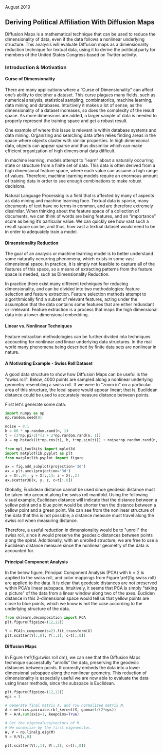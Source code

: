 August 2019

## Deriving Political Affiliation With Diffusion Maps

Diffusion Maps is a mathematical technique that can be used to reduce the dimensionality of data, even if the data follows a nonlinear underlying structure. This analysis will evaluate Diffusion maps as a dimensionality reduction technique for textual data, using it to derive the political party for members of the United States Congress based on Twitter activity.

### Introduction & Motivation

#### Curse of Dimensionality

There are many applications where a ”Curse of Dimensionality” can affect one’s ability to decipher a dataset. This curse plagues many fields, such as numerical analysis, statistical sampling, combinatorics, machine learning, data mining and databases. Intuitively it makes a lot of sense; as the dimensionality of a dataset increases, so does the complexity of the result space. As more dimensions are added, a larger sample of data is needed to properly represent the training space and get a robust result.

One example of where this issue is relevant is within database systems and data mining. Organizing and searching data often relies finding areas in the space where objects cluster with similar properties. In high dimensional data, objects can appear sparse and thus dissimilar which can make efficient organization of high dimensional data difficult.

In machine learning, models attempt to ”learn” about a naturally occurring state or structure from a finite set of data. This data is often derived from a high dimensional feature space, where each value can assume a high range of values. Therefore, machine learning models require an enormous amount of training data in order to see enough combinations to make robust decisions.

Natural Language Processing is a field that is affected by many of aspects as data mining and machine learning face. Textual data is sparse, many documents of text have no terms in common, and are therefore extremely dissimilar. When thinking about the feature space of a collection of documents, we can think of words are being features, and an ”importance” score as being it’s particular value. We can quickly see how vast such a result space can be, and thus, how vast a textual dataset would need to be in order to adequately train a model.

#### Dimensionality Reduction

The goal of an analysis or machine learning model is to better understand some naturally occurring phenomena, which exists in some vast dimensional space. In practice, it is simply not feasible to capture all of the features of this space, so a means of extracting patterns from the feature space is needed, such as Dimensionality Reduction.

In practice there exist many different techniques for reducing dimensionality, and can be divided into two methodologies: feature selection and feature extraction. Feature selection methods attempt to algorithmically find a subset of relevant features, acting under the assumption that the data contains some features that are either redundant or irrelevant. Feature extraction is a process that maps the high dimensional data into a lower dimensional embedding.

#### Linear vs. Nonlinear Techniques

Feature extraction methodologies can be further divided into techniques accounting for nonlinear and linear underlying data structures. In the real world many phenomena being described by finite data sets are nonlinear in nature.

#### A Motivating Example - Swiss Roll Dataset

A good data structure to show how Diffusion Maps can be useful is the "swiss roll". Below, 4000 points are sampled along a nonlinear underlying geometry resembling a swiss roll. If we were to "zoom in" on a particular area of this structure, the local space would appear linear; that is, Euclidean distance could be used to accurately measure distance between points.

First let's generate some data.
```py
import numpy as np
np.random.seed(0)

noise = 0.1
h = 60 * np.random.rand(n, 1)
t = (3*np.pi/2)*(1 + 2*np.random.rand(n, 1))
X = np.hstack((t*np.cos(t), h, t*np.sin(t))) + noise*np.random.rand(n, 3)
```

```py
from mpl_toolkits import mplot3d
import matplotlib.pyplot as plt
from matplotlib.pyplot import figure

ax = fig.add_subplot(projection='3d')
ax = plt.axes(projection='3d')
x = X[:,0]; y = X[:,1]; z = X[:,2]
ax.scatter3D(x, y, z, c=t[:,0])
```

Globally, Euclidean distance cannot be used since geodesic distance must be taken into account along the swiss roll manifold. Using the following visual example, Euclidean distance will indicate that the distance between a yellow point and a blue point would be shorter than the distance between a yellow point and a green point. We can see from the nonlinear structure of the data that this is not possible; a distance measure must travel along the swiss roll when measuring distance.

Therefore, a useful reduction in dimensionality would be to "unroll" the swiss roll, since it would preserve the geodesic distances between points along the spiral. Additionally, with an unrolled structure, we are free to use a Euclidean distance measure since the nonlinear geometry of the data is accounted for.

#### Principal Component Analysis

In the below figure, Principal Component Analysis (PCA) with $k=2$ is applied to the swiss roll, and color mappings from Figure \ref{fig:swiss roll} are applied to the data. It is clear that geodesic distances are not preserved within PCA's linear subspace. Intuitively, it seems that PCA is simply "taking a picture" of the data from a linear window along two of the axes. Eucliden distance in this 2-dimensional space would tell us that yellow points are close to blue points, which we know is not the case according to the underlying structure of the data.

```py
from sklearn.decomposition import PCA
plt.figure(figsize=(12,12))

Y = PCA(n_components=2).fit_transform(X)
plt.scatter(Y[:,0], Y[:,1], c=t[:,0])
```

#### Diffusion Maps

In Figure \ref{fig:swiss roll dm}, we can see that the Diffusion Maps technique successfully "unrolls" the data, preserving the geodesic distances between points. It correctly embeds the data into a lower dimensional subspace along the nonlinear geometry. This reduction of dimensionality is especially useful we are now able to evaluate the data using linear methods, since the subspace is Euclidean.

```py
plt.figure(figsize=(12,12))
eps = 3

# Generate final matrix A, and row normalized matrix M.
A = metrics.pairwise.rbf_kernel(X, gamma=1/(2*eps))
M = A/A.sum(axis=1, keepdims=True)

# Get the eigenvalues/vectors of M.
# We normalize by the first eigenvector.
W, V = np.linalg.eig(M)
V = V/V[:,0]

plt.scatter(V[:,1], V[:,2], c=t[:,0])
```
